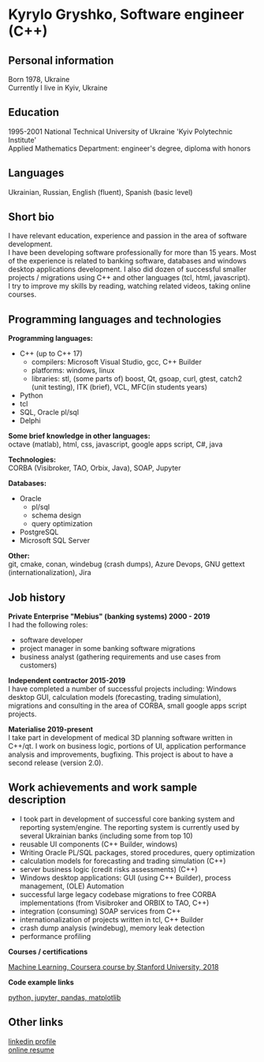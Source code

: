 # Kyrylo Gryshko, Software engineer (C++)

## Personal information
Born 1978, Ukraine  
Currently I live in Kyiv, Ukraine  

## Education
1995-2001 National Technical University of Ukraine 'Kyiv Polytechnic Institute'  
Applied Mathematics Department: engineer's degree, diploma with honors  

## Languages
Ukrainian, Russian, English (fluent), Spanish (basic level)

## Short bio
I have relevant education, experience and passion in the area of software development.  
I have been developing software professionally for more than 15 years. 
Most of the experience is related to banking software, databases and windows desktop applications development. I also did dozen of successful smaller projects / migrations using C++ and other languages (tcl, html, javascript).  
I try to improve my skills by reading, watching related videos, taking online courses.

## Programming languages and technologies
**Programming languages:**  
+ C++ (up to C++ 17) 
    + compilers: Microsoft Visual Studio, gcc, C++ Builder
    + platforms: windows, linux
    + libraries: stl, (some parts of) boost, Qt, gsoap, curl, gtest, catch2 (unit testing), ITK (brief), VCL, MFC(in students years)
+ Python
+ tcl
+ SQL, Oracle pl/sql
+ Delphi

**Some brief knowledge in other languages:**  
octave (matlab), html, css, javascript, google apps script, C#, java

**Technologies:**  
CORBA (Visibroker, TAO, Orbix, Java), SOAP, Jupyter

**Databases:**  
+ Oracle 
  + pl/sql 
  + schema design 
  + query optimization
+ PostgreSQL 
+ Microsoft SQL Server

**Other:**  
git, cmake, conan, windebug (crash dumps), Azure Devops, GNU gettext (internationalization), Jira

## Job history

**Private Enterprise "Mebius" (banking systems) 2000 - 2019**  
I had the following roles: 
* software developer
* project manager in some banking software migrations
* business analyst (gathering requirements and use cases from customers)

**Independent contractor 2015-2019**  
I have completed a number of successful projects including: Windows desktop GUI, calculation models (forecasting, trading simulation), migrations and consulting in the area of CORBA, small google apps script projects.

**Materialise 2019-present**  
I take part in development of medical 3D planning software written in C++/qt. I work on business logic, portions of UI, application performance analysis and improvements, bugfixing. This project is about to have a second release (version 2.0).

## Work achievements and work sample description
* I took part in development of successful core banking system and reporting system/engine. The reporting system is currently used by several Ukrainian banks (including some from top 10)
* reusable UI components (C++ Builder, windows)
* Writing Oracle PL/SQL packages, stored procedures, query optimization
* calculation models for forecasting and trading simulation (C++)
* server business logic (credit risks assessments) (C++)
* Windows desktop applications: GUI (using C++ Builder), process management, (OLE) Automation
* successful large legacy codebase migrations to free CORBA implementations (from Visibroker and ORBIX to TAO, C++)
* integration (consuming) SOAP services from C++
* internationalization of projects written in tcl, C++ Builder
* crash dump analysis (windebug), memory leak detection
* performance profiling

**Courses / certifications**  

[Machine Learning, Coursera course by Stanford University, 2018](https://www.coursera.org/account/accomplishments/verify/8ZNMHYSU4UVV)

**Code example links**  

[python, jupyter, pandas, matplotlib](https://github.com/kyrylogr/ansergy_reports/blob/master/ego/spread_percent_adj/New%20EGO%20application%20features%20august%202018.ipynb)

## Other links
[linkedin profile](https://www.linkedin.com/in/kyrylo-gryshko-552738117/)  
[online resume](https://kyrylogr.github.io/)
